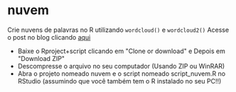 
# nuvem

<!-- badges: start -->
<!-- badges: end -->


Crie nuvens de palavras no R utilizando `wordcloud()` e `wordcloud2()` 
Acesse o post no blog clicando [aqui](https://marcoarmello.wordpress.com/)

* Baixe o Rproject+script clicando em "Clone or download" e Depois em "Download ZIP"
* Descompresse o arquivo no seu computador (Usando ZIP ou WinRAR)
* Abra o projeto nomeado nuvem e o script nomeado script_nuvem.R no RStudio (assumindo que você também tem o R instalado no seu PC!!)


